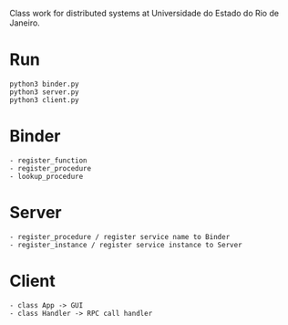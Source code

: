Class work for distributed systems at Universidade do Estado do Rio de Janeiro.

# Run
    python3 binder.py
    python3 server.py
    python3 client.py

# Binder 
    - register_function 
    - register_procedure
    - lookup_procedure

# Server
    - register_procedure / register service name to Binder
    - register_instance / register service instance to Server

# Client
    - class App -> GUI
    - class Handler -> RPC call handler
